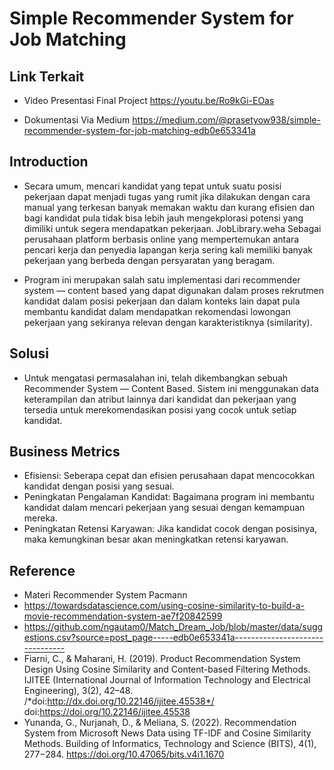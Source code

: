 # Simple Recommender System for Job Matching

## Link Terkait

* Video Presentasi Final Project
https://youtu.be/Ro9kGi-EOas

* Dokumentasi Via Medium
https://medium.com/@prasetyow938/simple-recommender-system-for-job-matching-edb0e653341a

## Introduction

* Secara umum, mencari kandidat yang tepat untuk suatu posisi pekerjaan dapat menjadi tugas yang rumit jika dilakukan dengan cara manual yang terkesan banyak memakan waktu dan kurang efisien dan bagi kandidat pula tidak bisa lebih jauh mengekplorasi potensi yang dimiliki untuk segera mendapatkan pekerjaan. JobLibrary.weha Sebagai perusahaan platform berbasis online yang mempertemukan antara pencari kerja dan penyedia lapangan kerja sering kali memiliki banyak pekerjaan yang berbeda dengan persyaratan yang beragam.  

* Program ini merupakan salah satu implementasi dari recommender system — content based yang dapat digunakan dalam proses rekrutmen kandidat dalam posisi pekerjaan dan dalam konteks lain dapat pula membantu kandidat dalam mendapatkan rekomendasi lowongan pekerjaan yang sekiranya relevan dengan karakteristiknya (similarity).

## Solusi
* Untuk mengatasi permasalahan ini, telah dikembangkan sebuah Recommender System — Content Based. Sistem ini menggunakan data keterampilan dan atribut lainnya dari kandidat dan pekerjaan yang tersedia untuk merekomendasikan posisi yang cocok untuk setiap kandidat.  

## Business Metrics
* Efisiensi: Seberapa cepat dan efisien perusahaan dapat mencocokkan kandidat dengan posisi yang sesuai.
* Peningkatan Pengalaman Kandidat: Bagaimana program ini membantu kandidat dalam mencari pekerjaan yang sesuai dengan kemampuan mereka.
* Peningkatan Retensi Karyawan: Jika kandidat cocok dengan posisinya, maka kemungkinan besar akan meningkatkan retensi karyawan.

## Reference 

* Materi Recommender System Pacmann
* https://towardsdatascience.com/using-cosine-similarity-to-build-a-movie-recommendation-system-ae7f20842599 
* https://github.com/ngautam0/Match_Dream_Job/blob/master/data/suggestions.csv?source=post_page-----edb0e653341a--------------------------------
* Fiarni, C., & Maharani, H. (2019). Product Recommendation System Design Using Cosine Similarity and Content-based Filtering Methods. IJITEE (International Journal of Information Technology and Electrical Engineering), 3(2), 42–48. /*doi:http://dx.doi.org/10.22146/ijitee.45538*/ doi:https://doi.org/10.22146/ijitee.45538
* Yunanda, G., Nurjanah, D., & Meliana, S. (2022). Recommendation System from Microsoft News Data using TF-IDF and Cosine Similarity Methods. Building of Informatics, Technology and Science (BITS), 4(1), 277−284. https://doi.org/10.47065/bits.v4i1.1670





